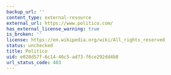 ```yaml
---
backup_url: ''
content_type: external-resource
external_url: https://www.politico.com/
has_external_license_warning: true
is_broken: ''
license: https://en.wikipedia.org/wiki/All_rights_reserved
status: unchecked
title: Politico
uid: e028d57f-6c14-46c5-ad73-f6ce292dd4b8
url_status_code: 403
---
```

